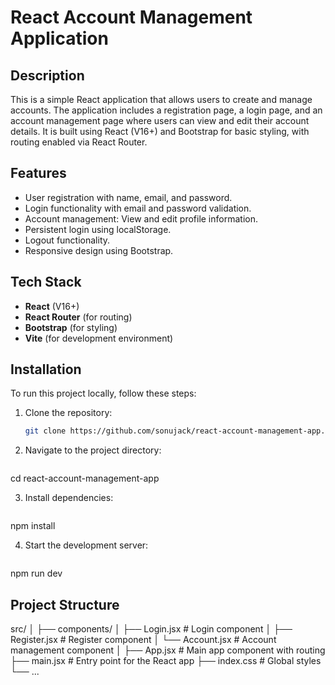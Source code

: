 # React Account Management Application

## Description
This is a simple React application that allows users to create and manage accounts. The application includes a registration page, a login page, and an account management page where users can view and edit their account details. It is built using React (V16+) and Bootstrap for basic styling, with routing enabled via React Router.

## Features
- User registration with name, email, and password.
- Login functionality with email and password validation.
- Account management: View and edit profile information.
- Persistent login using localStorage.
- Logout functionality.
- Responsive design using Bootstrap.

## Tech Stack
- **React** (V16+)
- **React Router** (for routing)
- **Bootstrap** (for styling)
- **Vite** (for development environment)

## Installation
To run this project locally, follow these steps:

1. Clone the repository:
   ```bash
   git clone https://github.com/sonujack/react-account-management-app.git

2. Navigate to the project directory:
   ```bash
cd react-account-management-app

3. Install dependencies:
   ```bash
npm install

4. Start the development server:
   ```bash
npm run dev


## Project Structure
src/
│
├── components/
│   ├── Login.jsx        # Login component
│   ├── Register.jsx     # Register component
│   └── Account.jsx      # Account management component
│
├── App.jsx              # Main app component with routing
├── main.jsx             # Entry point for the React app
├── index.css            # Global styles
└── ...

